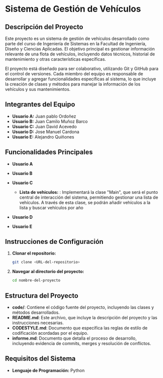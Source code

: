 # Sistema de Gestión de Vehículos

## Descripción del Proyecto

Este proyecto es un sistema de gestión de vehículos desarrollado como parte del curso de Ingeniería de Sistemas en la Facultad de Ingeniería, Diseño y Ciencias Aplicadas. El objetivo principal es gestionar información relevante de una flota de vehículos, incluyendo datos técnicos, historial de mantenimiento y otras características específicas.

El proyecto está diseñado para ser colaborativo, utilizando Git y GitHub para el control de versiones. Cada miembro del equipo es responsable de desarrollar y agregar funcionalidades específicas al sistema, lo que incluye la creación de clases y métodos para manejar la información de los vehículos y sus mantenimientos.

## Integrantes del Equipo

- **Usuario A:** Juan pablo Ordoñez
- **Usuario B:** Juan Camilo Muñoz Barco
- **Usuario C:** Juan David Acevedo
- **Usuario D:** Jose Manuel Cardona
- **Usuario E:** Alejandro Quiñones

## Funcionalidades Principales

- **Usuario A**

- **Usuario B**

- **Usuario C**
 
  - **Lista de vehiculos:** : Implementará la clase "Main", que será el punto central de
interacción del sistema, permitiendo gestionar una lista de vehículos. A través de
esta clase, se podrán añadir vehículos a la lista y buscar vehículos por año

- **Usuario D**

- **Usuario E**

## Instrucciones de Configuración

1. **Clonar el repositorio:**
   ```bash
   git clone <URL-del-repositorio>
   ```
2. **Navegar al directorio del proyecto:**
   ```bash
   cd nombre-del-proyecto
   ```

## Estructura del Proyecto

- **code/**: Contiene el código fuente del proyecto, incluyendo las clases y métodos desarrollados.
- **README.md**: Este archivo, que incluye la descripción del proyecto y las instrucciones necesarias.
- **CODESTYLE.md**: Documento que especifica las reglas de estilo de codificación acordadas por el equipo.
- **informe.md**: Documento que detalla el proceso de desarrollo, incluyendo evidencia de commits, merges y resolución de conflictos.

## Requisitos del Sistema

- **Lenguaje de Programación:** Python

